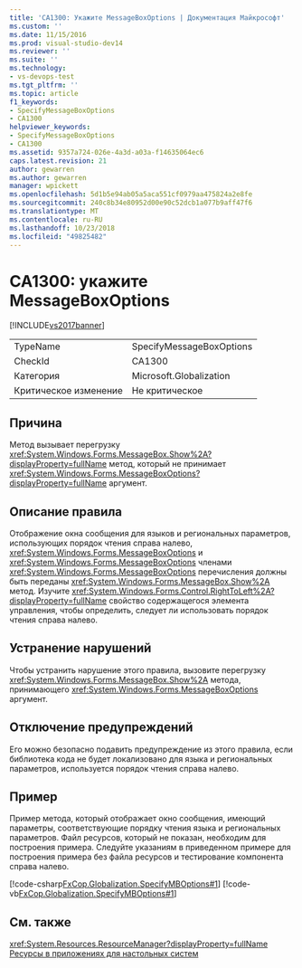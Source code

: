 ```yaml
---
title: 'CA1300: Укажите MessageBoxOptions | Документация Майкрософт'
ms.custom: ''
ms.date: 11/15/2016
ms.prod: visual-studio-dev14
ms.reviewer: ''
ms.suite: ''
ms.technology:
- vs-devops-test
ms.tgt_pltfrm: ''
ms.topic: article
f1_keywords:
- SpecifyMessageBoxOptions
- CA1300
helpviewer_keywords:
- SpecifyMessageBoxOptions
- CA1300
ms.assetid: 9357a724-026e-4a3d-a03a-f14635064ec6
caps.latest.revision: 21
author: gewarren
ms.author: gewarren
manager: wpickett
ms.openlocfilehash: 5d1b5e94ab05a5aca551cf0979aa475824a2e8fe
ms.sourcegitcommit: 240c8b34e80952d00e90c52dcb1a077b9aff47f6
ms.translationtype: MT
ms.contentlocale: ru-RU
ms.lasthandoff: 10/23/2018
ms.locfileid: "49825482"
---
```

# <a name="ca1300-specify-messageboxoptions"></a>CA1300: укажите MessageBoxOptions
[!INCLUDE[vs2017banner](../includes/vs2017banner.md)]

|||
|-|-|
|TypeName|SpecifyMessageBoxOptions|
|CheckId|CA1300|
|Категория|Microsoft.Globalization|
|Критическое изменение|Не критическое|

## <a name="cause"></a>Причина
 Метод вызывает перегрузку <xref:System.Windows.Forms.MessageBox.Show%2A?displayProperty=fullName> метод, который не принимает <xref:System.Windows.Forms.MessageBoxOptions?displayProperty=fullName> аргумент.

## <a name="rule-description"></a>Описание правила
 Отображение окна сообщения для языков и региональных параметров, использующих порядок чтения справа налево, <xref:System.Windows.Forms.MessageBoxOptions> и <xref:System.Windows.Forms.MessageBoxOptions> членами <xref:System.Windows.Forms.MessageBoxOptions> перечисления должны быть переданы <xref:System.Windows.Forms.MessageBox.Show%2A> метод. Изучите <xref:System.Windows.Forms.Control.RightToLeft%2A?displayProperty=fullName> свойство содержащегося элемента управления, чтобы определить, следует ли использовать порядок чтения справа налево.

## <a name="how-to-fix-violations"></a>Устранение нарушений
 Чтобы устранить нарушение этого правила, вызовите перегрузку <xref:System.Windows.Forms.MessageBox.Show%2A> метода, принимающего <xref:System.Windows.Forms.MessageBoxOptions> аргумент.

## <a name="when-to-suppress-warnings"></a>Отключение предупреждений
 Его можно безопасно подавить предупреждение из этого правила, если библиотека кода не будет локализовано для языка и региональных параметров, используется порядок чтения справа налево.

## <a name="example"></a>Пример
 Пример метода, который отображает окно сообщения, имеющий параметры, соответствующие порядку чтения языка и региональных параметров. Файл ресурсов, который не показан, необходим для построения примера. Следуйте указаниям в приведенном примере для построения примера без файла ресурсов и тестирование компонента справа налево.

 [!code-csharp[FxCop.Globalization.SpecifyMBOptions#1](../snippets/csharp/VS_Snippets_CodeAnalysis/FxCop.Globalization.SpecifyMBOptions/cs/FxCop.Globalization.SpecifyMBOptions.cs#1)]
 [!code-vb[FxCop.Globalization.SpecifyMBOptions#1](../snippets/visualbasic/VS_Snippets_CodeAnalysis/FxCop.Globalization.SpecifyMBOptions/vb/FxCop.Globalization.SpecifyMBOptions.vb#1)]

## <a name="see-also"></a>См. также
 <xref:System.Resources.ResourceManager?displayProperty=fullName> [Ресурсы в приложениях для настольных систем](http://msdn.microsoft.com/library/8ad495d4-2941-40cf-bf64-e82e85825890)



